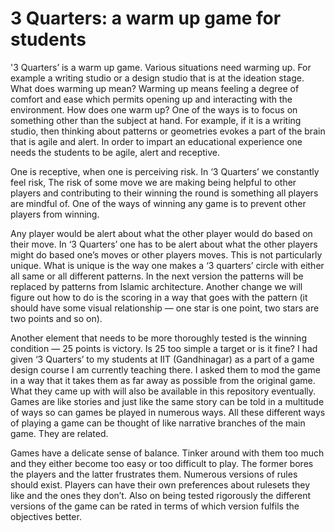 # 3 Quarters: a warm up game for students
'3 Quarters’ is a warm up game. Various situations need warming up. For example a writing studio or a design studio that is at the ideation stage. What does warming up mean? Warming up means feeling a degree of comfort and ease which permits opening up and interacting with the environment. How does one warm up? One of the ways is to focus on something other than the subject at hand. For example, if it is a writing studio, then thinking about patterns or geometries evokes a part of the brain that is agile and alert. In order to impart an educational experience one needs the students to be agile, alert and receptive. 

One is receptive, when one is perceiving risk. In ‘3 Quarters’ we constantly feel risk, The risk of some move we are making being helpful to other players and contributing to their winning the round is something all players are mindful of. One of the ways of winning any game is to prevent other players from winning. 

Any player would be alert about what the other player would do based on their move. In ‘3 Quarters’ one has to be alert about what the other players might do based one’s moves or other players moves.  This is not particularly unique. What is unique is the way one makes a ‘3 quarters’ circle with either all same or all different patterns. In the next version the patterns will be replaced by patterns from Islamic architecture. 
Another change we will figure out how to do is the scoring in a way that goes with the pattern  (it should have some visual relationship — one star is one point, two stars are two points and so on). 

Another element that needs to be more thoroughly tested is the winning condition — 25 points is victory. Is 25 too simple a target or is it fine? I had given ‘3 Quarters’ to my students at IIT (Gandhinagar) as a part of a game design course I am currently teaching there. I asked them to mod the game in a way that it takes them as far away as possible from the original game. What they came up with will also be available in this repository eventually. Games are like stories and just like the same story can be told in a multitude of ways so can games be played in numerous ways. All these different ways of playing a game can be thought of like narrative branches of the main game. They are related. 

Games have a delicate sense of balance. Tinker around with them too much and they either become too easy or too difficult to play. The former bores the players and the latter frustrates them. Numerous versions of rules should exist. Players can have their own preferences about rulesets they like and the ones they don’t. Also on being tested rigorously the different versions  of the game can be rated in terms of which version fulfils the objectives better. 
